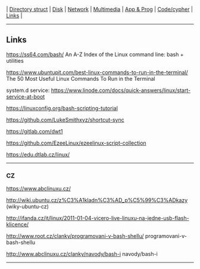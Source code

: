 | [Directory struct](https://github.com/octopusengine/linux/blob/master/directory_struct.md) | [Disk](https://github.com/octopusengine/linux/blob/master/disk.md) | [Network](https://github.com/octopusengine/linux/blob/master/network.md) | [Multimedia](https://github.com/octopusengine/linux/blob/master/multimedia.md) | [App & Prog](https://github.com/octopusengine/linux/blob/master/app_prg.md) | [Code/cypher](https://github.com/octopusengine/linux/blob/master/code_cypher.md) | [Links](https://github.com/octopusengine/linux/blob/master/links.md) |

---

## Links

https://ss64.com/bash/ An A-Z Index of the Linux command line: bash + utilities

https://www.ubuntupit.com/best-linux-commands-to-run-in-the-terminal/ The 50 Most Useful Linux Commands To Run in the Terminal

system.d service: https://www.linode.com/docs/quick-answers/linux/start-service-at-boot

https://linuxconfig.org/bash-scripting-tutorial

https://github.com/LukeSmithxyz/shortcut-sync

https://gitlab.com/dwt1

https://github.com/EzeeLinux/ezeelinux-script-collection

https://edu.dtlab.cz/linux/

----

### CZ

https://www.abclinuxu.cz/

http://wiki.ubuntu.cz/z%C3%A1kladn%C3%AD_p%C5%99%C3%ADkazy (wiky-ubuntu-cz)

http://ifanda.cz/it/linux/2011-01-04-vicero-live-linuxu-na-jedne-usb-flash-klicence/

http://www.root.cz/clanky/programovani-v-bash-shellu/ programovani-v-bash-shellu

http://www.abclinuxu.cz/clanky/navody/bash-i navody/bash-i

---
